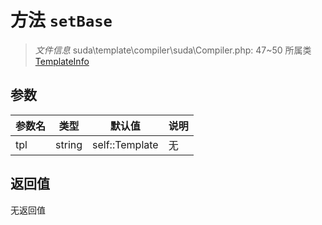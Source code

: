# 方法 `setBase`

> *文件信息* suda\template\compiler\suda\Compiler.php: 47~50
> 所属类 [TemplateInfo](../TemplateInfo.md)




## 参数


| 参数名 | 类型 | 默认值 | 说明 |
|--------|-----|-------|-------|
| tpl |  string | self::Template | 无 |



## 返回值

无返回值
